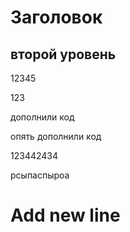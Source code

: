 # Заголовок

## второй уровень

12345

123

дополнили код

опять дополнили код

123442434

рсыпаспыроа

# Add new line
